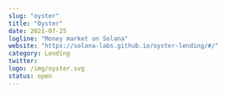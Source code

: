 ```yaml
---
slug: "oyster"
title: "Oyster"
date: 2021-07-25
logline: "Money market on Solana"
website: "https://solana-labs.github.io/oyster-lending/#/"
category: Lending
twitter: 
logo: /img/oyster.svg
status: open
---
```



